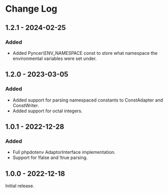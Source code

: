 # Change Log

## 1.2.1 - 2024-02-25

### Added

- Added Pyncer\ENV\_NAMESPACE const to store what namespace the environmental variables were set under.

## 1.2.0 - 2023-03-05

### Added

- Added support for parsing namespaced constants to ConstAdapter and ConstWriter.
- Added support for octal integers.

## 1.0.1 - 2022-12-28

### Added

- Full phpdotenv AdaptorInterface implementation.
- Support for !false and !true parsing.

## 1.0.0 - 2022-12-18

Initial release.
